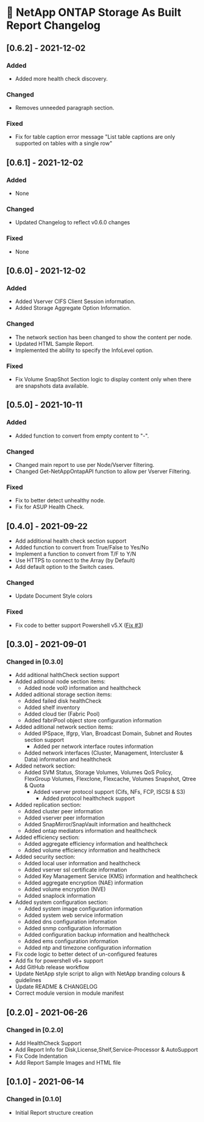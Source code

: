 # :arrows_counterclockwise: NetApp ONTAP Storage As Built Report Changelog

## [0.6.2] - 2021-12-02

### Added

- Added more health check discovery.

### Changed

- Removes unneeded paragraph section.

### Fixed

- Fix for table caption error message "List table captions are only supported on tables with a single row"

## [0.6.1] - 2021-12-02

### Added

- None

### Changed

- Updated Changelog to reflect v0.6.0 changes

### Fixed

- None

## [0.6.0] - 2021-12-02

### Added

- Added Vserver CIFS Client Session information.
- Added Storage Aggregate Option Information.

### Changed

- The network section has been changed to show the content per node.
- Updated HTML Sample Report.
- Implemented the ability to specify the InfoLevel option.

### Fixed

- Fix Volume SnapShot Section logic to display content only when there are snapshots data available.

## [0.5.0] - 2021-10-11

### Added

- Added function to convert from empty content to "-".

### Changed

- Changed main report to use per Node/Vserver filtering.
- Changed Get-NetAppOntapAPI function to allow per Vserver Filtering.

### Fixed

- Fix to better detect unhealthy node.
- Fix for ASUP Health Check.

## [0.4.0] - 2021-09-22

- Add additional health check section support
- Added function to convert from True/False to Yes/No
- Implement a function to convert from T/F to Y/N
- Use HTTPS to connect to the Array (by Default)
- Add default option to the Switch cases.

### Changed

- Update Document Style colors

### Fixed

- Fix code to better support Powershell v5.X ([Fix #3](https://github.com/AsBuiltReport/AsBuiltReport.NetApp.ONTAP/issues/3))

## [0.3.0] - 2021-09-01

### Changed in [0.3.0]

- Add aditional halthCheck section support
- Added aditional node section items:
  - Added node vol0 information and healthcheck
- Added aditional storage section items:
  - Added failed disk healthCheck
  - Added shelf inventory
  - Added cloud tier (Fabric Pool)
  - Added fabriPool object store configuration information
- Added aditional network section items:
  - Added IPSpace, Ifgrp, Vlan, Broadcast Domain, Subnet and Routes section support
    - Added per network interface routes information
  - Added network interfaces (Cluster, Management, Intercluster & Data) information and healthcheck
- Added network section:
  - Added SVM Status, Storage Volumes, Volumes QoS Policy, FlexGroup Volumes, Flexclone, Flexcache, Volumes Snapshot, Qtree & Quota
    - Added vserver protocol support (Cifs, NFs, FCP, ISCSI & S3)
      - Added protocol healthcheck support
- Added replication section:
  - Added cluster peer information
  - Added vserver peer information
  - Added SnapMirror/SnapVault information and healthcheck
  - Added ontap mediators information and healthcheck
- Added efficiency section:
  - Added aggregate efficiency information and healthcheck
  - Added volume efficiency information and healthcheck
- Added security section:
  - Added local user information and healthcheck
  - Added vserver ssl certificate information
  - Added Key Management Service (KMS) information and healthcheck
  - Added aggregate encryption (NAE) information
  - Added volume encryption (NVE)
  - Added snaplock information
- Added system configuration section:
  - Added system image configuration information
  - Added system web service information
  - Added dns configuration information
  - Added snmp configuration information
  - Added configuration backup information and healthcheck
  - Added ems configuration information
  - Added ntp and timezone configuration information
- Fix code logic to better detect of un-configured features
- Add fix for powershell v6+ support
- Add GitHub release workflow
- Update NetApp style script to align with NetApp branding colours & guidelines
- Update README & CHANGELOG
- Correct module version in module manifest

## [0.2.0] - 2021-06-26

### Changed in [0.2.0]

- Add HealthCheck Support
- Add Report Info for Disk,License,Shelf,Service-Processor & AutoSupport
- Fix Code Indentation
- Add Report Sample Images and HTML file

## [0.1.0] - 2021-06-14

### Changed in [0.1.0]

- Initial Report structure creation
